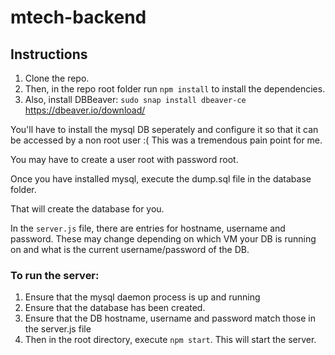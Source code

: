 # mtech-backend


## Instructions

1. Clone the repo.
2. Then, in the repo root folder run `npm install` to install the dependencies.
3. Also, install DBBeaver: `sudo snap install dbeaver-ce`    https://dbeaver.io/download/


You'll have to install the mysql DB seperately and configure it so that it can be accessed by a non root user :(
This was a tremendous pain point for me.

You may have to create a user root with password root.


Once you have installed mysql, execute the dump.sql file in the database folder.

That will create the database for you.


In the `server.js` file, there are entries for hostname, username and password.
These may change depending on which VM your DB is running on and what is the current username/password of the DB.


### To run the server:
1. Ensure that the mysql daemon process is up and running
2. Ensure that the database has been created.
3. Ensure that the DB hostname, username and password match those in the server.js file
4. Then in the root directory, execute `npm start`. This will start the server.